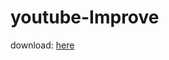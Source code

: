 youtube-Improve
===============
download: [here](https://github.com/GzFighter/youtube-Improve/blob/master/improveYouTube.apk?raw=true)